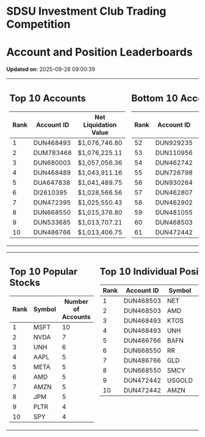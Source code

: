 # SDSU Investment Club Trading Competition 
 # Account and Position Leaderboards

**Updated on**: 2025-09-28 09:00:39

<table><tr><td valign="top">

## Top 10 Accounts
| Rank | Account ID | Net Liquidation Value |
|------|------------|-----------------------|
| 1 | DUN468493 | $1,076,746.80 |
| 2 | DUM783468 | $1,076,225.11 |
| 3 | DUN680003 | $1,057,056.36 |
| 4 | DUN468489 | $1,043,911.16 |
| 5 | DUA647838 | $1,041,489.75 |
| 6 | DI2610395 | $1,028,566.56 |
| 7 | DUN472395 | $1,025,550.43 |
| 8 | DUN668550 | $1,015,376.80 |
| 9 | DUN533685 | $1,013,707.21 |
| 10 | DUN486766 | $1,013,406.75 |

</td><td valign="top">

## Bottom 10 Accounts
| Rank | Account ID | Net Liquidation Value |
|------|------------|-----------------------|
| 52 | DUN929235 | $1,000,690.27 |
| 53 | DUN110956 | $1,000,098.73 |
| 54 | DUN462742 | $999,875.41 |
| 55 | DUN726798 | $999,793.46 |
| 56 | DUN930264 | $994,989.93 |
| 57 | DUN462807 | $993,901.92 |
| 58 | DUN462902 | $987,800.74 |
| 59 | DUN481055 | $984,243.06 |
| 60 | DUN468503 | $944,411.41 |
| 61 | DUN472442 | $836,869.83 |

</td></tr></table>

<table><tr><td valign="top">

## Top 10 Popular Stocks
| Rank | Symbol | Number of Accounts |
|------|--------|--------------------|
| 1 | MSFT | 10 |
| 2 | NVDA | 7 |
| 3 | UNH | 6 |
| 4 | AAPL | 5 |
| 5 | META | 5 |
| 6 | AMD | 5 |
| 7 | AMZN | 5 |
| 8 | JPM | 5 |
| 9 | PLTR | 4 |
| 10 | SPY | 4 |

</td><td valign="top">

## Top 10 Individual Positions
| Rank | Account ID | Symbol | Cost | Total Value |
|------|------------|--------|-----------|-------------|
| 1 | DUN468503 | NET | $2,222,350.22 | $2,222,350.22 |
| 2 | DUN468503 | AMD | $484,965.07 | $484,965.07 |
| 3 | DUN468493 | KTOS | $375,025.68 | $375,025.68 |
| 4 | DUN468493 | UNH | $200,003.43 | $200,003.43 |
| 5 | DUN486766 | BAFN | $150,086.61 | $150,086.61 |
| 6 | DUN668550 | RR | $137,487.66 | $137,487.66 |
| 7 | DUN486766 | GLD | $125,001.86 | $125,001.86 |
| 8 | DUN668550 | SMCY | $114,862.67 | $114,862.67 |
| 9 | DUN472442 | USGOLD | $109,327.10 | $109,327.10 |
| 10 | DUN472442 | AMZN | $107,554.22 | $107,554.22 |

</td></tr></table>
